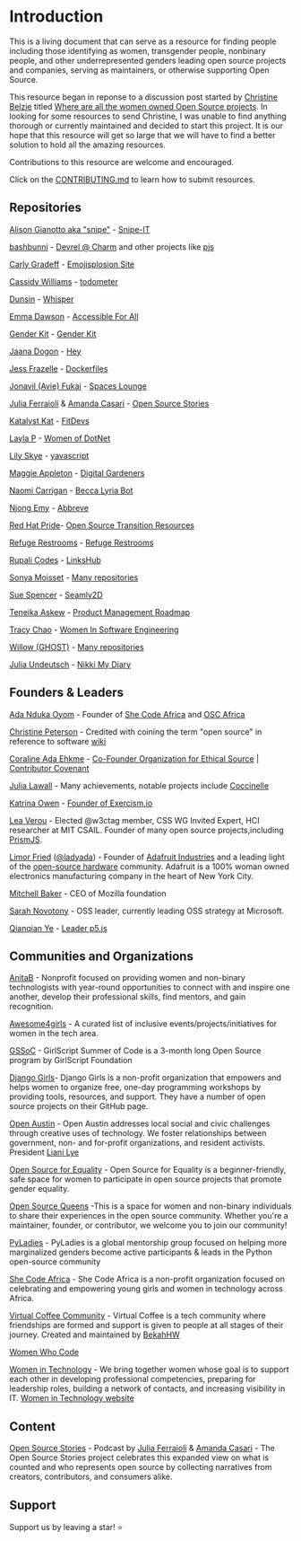 # Introduction

This is a living document that can serve as a resource for finding people including those identifying as women, transgender people, nonbinary people, and other underrepresented genders leading open source projects and companies, serving as maintainers, or otherwise supporting Open Source. 

This resource began in reponse to a discussion post started by [Christine Belzie](https://github.com/CBID2) titled [Where are all the women owned Open Source projects](https://dev.to/cbid2/where-are-all-the-women-owned-open-source-projects-4pd0). In looking for some resources to send Christine, I was unable to find anything thorough or currently maintained and decided to start this project.  It is our hope that this resource will get so large that we will have to find a better solution to hold all the amazing resources.

Contributions to this resource are welcome and encouraged.

Click on the [CONTRIBUTING.md](https://github.com/amandamartin-dev/women-led-open-source/blob/main/CONTRIBUTING.md) to learn how to submit resources. 


## Repositories

[Alison Gianotto aka "snipe"](https://github.com/snipe) - [Snipe-IT](https://github.com/snipe/snipe-it)

[bashbunni](https://github.com/bashbunni) - [Devrel @ Charm](https://github.com/charmbracelet) and other projects like [pjs](https://github.com/bashbunni/pjs)

[Carly Gradeff](https://github.com/cgradeff) - [Emojisplosion Site](https://github.com/cgradeff/emojisplosion-site)

[Cassidy Williams](https://github.com/cassidoo) - [todometer](https://github.com/cassidoo/todometer)

[Dunsin](https://github.com/Dun-sin) - [Whisper](https://github.com/Dun-sin/Whisper)

[Emma Dawson](https://github.com/EmmaDawsonDev) - [Accessible For All](https://github.com/AccessibleForAll/AccessibleWebDev)

[Gender Kit](https://github.com/genderkit) - [Gender Kit](https://github.com/genderkit/genderkit)

[Jaana Dogon](https://github.com/rakyll) - [Hey](https://github.com/rakyll/hey)

[Jess Frazelle](https://github.com/jessfraz) - [Dockerfiles](https://github.com/jessfraz/dockerfiles)

[Jonavil (Avie) Fukai](https://github.com/avie-dev) - [Spaces Lounge](https://github.com/avie-dev/spaceslounge)

[Julia Ferraioli](https://github.com/juliaferraioli) & [Amanda Casari](https://github.com/amcasari) - [Open Source Stories](https://github.com/opensourcestories)

[Katalyst Kat](https://github.com/katalystkat) - [FitDevs](https://github.com/FitDevs-withKat/Fitness-Accountability)

[Layla P](https://github.com/Layla-P) - [Women of DotNet](https://github.com/Layla-P/WomenOfDotNet)

[Lily Skye](https://github.com/suchipi/) - [yavascript](https://github.com/suchipi/yavascript)

[Maggie Appleton](https://github.com/MaggieAppleton) - [Digital Gardeners](https://github.com/MaggieAppleton/digital-gardeners)

[Naomi Carrigan](https://github.com/naomi-lgbt) - [Becca Lyria Bot](https://github.com/BeccaLyria)

[Njong Emy](https://github.com/Njong392) - [Abbreve](https://github.com/Njong392/Abbreve)

[Red Hat Pride](https://github.com/RedHatPride)- [Open Source Transition Resources](https://github.com/RedHatPride/open-source-transition-resources)

[Refuge Restrooms](https://github.com/RefugeRestrooms) - [Refuge Restrooms](https://github.com/RefugeRestrooms/refugerestrooms)

[Rupali Codes](https://github.com/rupali-codes) - [LinksHub](https://github.com/rupali-codes/LinksHub#welcome-to-linkshub)

[Sonya Moisset](https://github.com/SonyaMoisset) - [Many repositories](https://github.com/SonyaMoisset?tab=repositories)

[Sue Spencer](https://github.com/slspencer) - [Seamly2D](https://github.com/fashionfreedom/seamly2d)

[Teneika Askew](https://github.com/TeneikaAskew) - [Product Management Roadmap](https://github.com/TeneikaAskew/productmanagementroadmap)

[Tracy Chao](https://github.com/triketora) - [Women In Software Engineering](https://github.com/triketora/women-in-software-eng)

[Willow (GHOST)](https://github.com/ghostdevv) - [Many repositories](https://github.com/ghostdevv?tab=repositories)

[Julia Undeutsch](https://github.com/YuriDevAT) - [Nikki My Diary](https://github.com/YuriDevAT/nikki-my-diary)

## Founders & Leaders

[Ada Nduka Oyom](https://twitter.com/Kolokodess) - Founder of [She Code Africa](https://shecodeafrica.org/) and [OSC Africa](https://oscafrica.org/)

[Christine Peterson](https://twitter.com/lifeext?lang=en) - Credited with coining the term "open source" in reference to software [wiki](https://en.wikipedia.org/wiki/Christine_Peterson)

[Coraline Ada Ehkme](https://github.com/CoralineAda) - [Co-Founder Organization for Ethical Source](https://ethicalsource.dev/) | [Contributor Covenant](https://github.com/EthicalSource/contributor_covenant)

[Julia Lawall](https://who.paris.inria.fr/Julia.Lawall/) - Many achievements, notable projects include [Coccinelle](https://github.com/coccinelle/coccinelle)

[Katrina Owen](https://github.com/kytrinyx) - [Founder of Exercism.io](https://github.com/exercism)

[Lea Verou](https://github.com/LeaVerou) - Elected @w3ctag member, CSS WG Invited Expert, HCI researcher at MIT CSAIL. Founder of many open source projects,including [PrismJS](https://github.com/PrismJS/prism).

[Limor Fried](https://www.ladyada.net/) ([@ladyada](https://github.com/ladyada)) - Founder of [Adafruit Industries](https://www.adafruit.com/) and a leading light of the [open-source hardware](https://www.oshwa.org/) community. Adafruit is a 100% woman owned electronics manufacturing company in the heart of New York City.

[Mitchell Baker](https://en.wikipedia.org/wiki/Mitchell_Baker) - CEO of Mozilla foundation

[Sarah Novotony](https://twitter.com/sarahnovotny) - OSS leader, currently leading OSS strategy at Microsoft. 

[Qianqian Ye](https://github.com/qianqianye) - [Leader p5.js](https://github.com/processing/p5.js)


## Communities and Organizations

[AnitaB](https://github.com/anitab-org) - Nonprofit focused on providing women and non-binary technologists with year-round opportunities to connect with and inspire one another, develop their professional skills, find mentors, and gain recognition.

[Awesome4girls](https://github.com/cristianoliveira/awesome4girls) - A curated list of inclusive events/projects/initiatives for women in the tech area. 

[GSSoC](https://gssoc.girlscript.tech/) - GirlScript Summer of Code is a 3-month long Open Source program by GirlScript Foundation

[Django Girls](https://github.com/DjangoGirls)- Django Girls is a non-profit organization that empowers and helps women to organize free, one-day programming workshops by providing tools, resources, and support. They have a number of open source projects on their GitHub page.

[Open Austin](https://www.open-austin.org/) - Open Austin addresses local social and civic challenges through creative uses of technology. We foster relationships between government, non- and for-profit organizations, and resident activists. President [Liani Lye](https://github.com/lianilychee)

[Open Source for Equality](https://www.oseq.org/) - Open Source for Equality is a beginner-friendly, safe space for women to participate in open source projects that promote gender equality.

[Open Source Queens](https://app.daily.dev/squads/opensourcequeens/ay9Tv4cYCMwzSIGvILfxHhqIuetuDIeO1jJ9o80h6hg) -This is a space for women and non-binary individuals to share their experiences in the open source community. Whether you're a maintainer, founder, or contributor, we welcome you to join our community!

[PyLadies](https://github.com/pyladies) - PyLadies is a global mentorship group focused on helping more marginalized genders become active participants & leads in the Python open-source community 

[She Code Africa](https://github.com/she-code-africa) - She Code Africa is a non-profit organization focused on celebrating and empowering young girls and women in technology across Africa.

[Virtual Coffee Community](https://github.com/Virtual-Coffee) - Virtual Coffee is a tech community where friendships are formed and support is given to people at all stages of their journey. Created and maintained by [BekahHW](https://github.com/BekahHW)

[Women Who Code](https://github.com/WomenWhoCode)

[Women in Technology](https://github.com/womenintechnology) - We bring together women whose goal is to support each other in developing professional competencies, preparing for leadership roles, building a network of contacts, and increasing visibility in IT. [Women in Technology website](https://www.womenintechnology.pl/)

## Content

[Open Source Stories](https://www.opensourcestories.org/) - Podcast by [Julia Ferraioli](https://github.com/juliaferraioli) & [Amanda Casari](https://github.com/amcasari) - The Open Source Stories project celebrates this expanded view on what is counted and who represents open source by collecting narratives from creators, contributors, and consumers alike.

## Support

Support us by leaving a star! ⭐️

